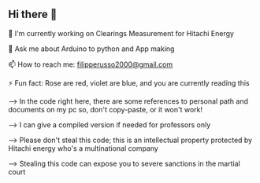 ## Hi there 👋


🔭 I'm currently working on Clearings Measurement for Hitachi Energy

💬 Ask me about Arduino to python and App making

📫 How to reach me: filipperusso2000@gmail.com

⚡ Fun fact: Rose are red, violet are blue, and you are currently reading this

--> In the code right here, there are some references to personal path and documents on my pc so, don't copy-paste, or it won't work!

--> I can give a compiled version if needed for professors only

--> Please don't steal this code; this is an intellectual property protected by Hitachi energy who's a multinational company

--> Stealing this code can expose you to severe sanctions in the martial court
